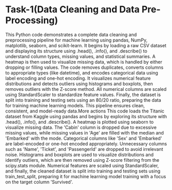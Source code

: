 # Task-1(Data Cleaning and Data Pre-Processing)
This Python code demonstrates a complete data cleaning and preprocessing pipeline for machine learning using pandas, NumPy, matplotlib, seaborn, and scikit-learn. It begins by loading a raw CSV dataset and displaying its structure using .head(), .info(), and .describe() to understand column types, missing values, and statistical summaries. A heatmap is then used to visualize missing data, which is handled by either dropping or filling values. The code removes duplicates, converts columns to appropriate types (like datetime), and encodes categorical data using label encoding and one-hot encoding. It visualizes numerical feature distributions and detects outliers using histograms and boxplots, then removes outliers with the Z-score method. All numerical columns are scaled using StandardScaler to standardize feature values. Finally, the dataset is split into training and testing sets using an 80/20 ratio, preparing the data for training machine learning models. This pipeline ensures clean, consistent, and model-ready data.More actions
This code loads the Titanic dataset from Kaggle using pandas and begins by exploring its structure with .head(), .info(), and .describe(). A heatmap is plotted using seaborn to visualize missing data. The 'Cabin' column is dropped due to excessive missing values, while missing values in 'Age' are filled with the median and 'Embarked' with the mode. Categorical columns like 'Sex' and 'Embarked' are label-encoded or one-hot encoded appropriately. Unnecessary columns such as 'Name', 'Ticket', and 'PassengerId' are dropped to avoid irrelevant noise. Histograms and boxplots are used to visualize distributions and identify outliers, which are then removed using Z-score filtering from the scipy.stats module. Numerical features are scaled using StandardScaler, and finally, the cleaned dataset is split into training and testing sets using train_test_split, preparing it for machine learning model training with a focus on the target column 'Survived'.
